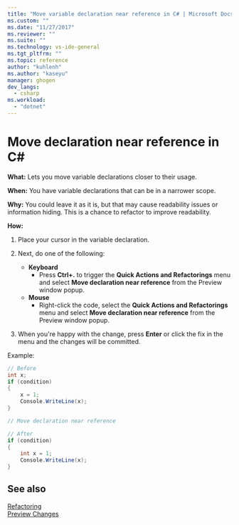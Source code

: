 ```yaml
---
title: "Move variable declaration near reference in C# | Microsoft Docs"
ms.custom: ""
ms.date: "11/27/2017"
ms.reviewer: ""
ms.suite: ""
ms.technology: vs-ide-general
ms.tgt_pltfrm: ""
ms.topic: reference
author: "kuhlenh"
ms.author: "kaseyu"
manager: ghogen
dev_langs: 
  - csharp
ms.workload: 
  - "dotnet"
---
```

# Move declaration near reference in C# #

**What:** Lets you move variable declarations closer to their usage.

**When:** You have variable declarations that can be in a narrower scope.

**Why:** You could leave it as it is, but that may cause readability issues or information hiding. This is a chance to refactor to improve readability.

**How:**

1. Place your cursor in the variable declaration.

1. Next, do one of the following:
   * **Keyboard**
     * Press **Ctrl+.** to trigger the **Quick Actions and Refactorings** menu and select **Move declaration near reference** from the Preview window popup.
   * **Mouse**
     * Right-click the code, select the **Quick Actions and Refactorings** menu and select **Move declaration near reference** from the Preview window popup.

1. When you're happy with the change, press **Enter** or click the fix in the menu and the changes will be committed.

Example:

```csharp
// Before
int x;
if (condition)
{
    x = 1;
    Console.WriteLine(x);
}

// Move declaration near reference

// After
if (condition)
{
    int x = 1;
    Console.WriteLine(x);
}
```

## See also

[Refactoring](../refactoring-in-visual-studio.md)  
[Preview Changes](../../ide/preview-changes.md)